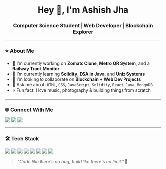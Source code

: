 <h1 align="center">Hey 👋, I'm Ashish Jha</h1>
<h3 align="center">Computer Science Student | Web Developer | Blockchain Explorer</h3>

---

### ⭐ About Me

- 🚀 I’m currently working on **Zomato Clone**, **Metro QR System**, and a **Railway Track Monitor**
- 🧠 I’m currently learning **Solidity**, **DSA in Java**, and **Unix Systems**
- 👯 I’m looking to collaborate on **Blockchain + Web Dev Projects**
- 💬 Ask me about: `HTML`, `CSS`, `JavaScript`, `Solidity`, `React`, `Java`, `MongoDB`
- ⚡ Fun fact: I love music, photography & building things from scratch

---

### 🌐 Connect With Me

<p align="left">
  <a href="https://www.linkedin.com/in/ashish-jha-1585a028b/" target="_blank"><img src="https://img.shields.io/badge/-LinkedIn-blue?style=for-the-badge&logo=linkedin" /></a>
  <a href="ashishjha97181@gmail.com"><img src="https://img.shields.io/badge/-Gmail-red?style=for-the-badge&logo=gmail&logoColor=white" /></a>
  <a href="https://github.com/ashishjha0125" target="_blank"><img src="https://img.shields.io/badge/-Portfolio-black?style=for-the-badge&logo=github" /></a>
</p>

---

### 🛠️ Tech Stack

<p align="left">
  <img src="https://img.shields.io/badge/HTML5-E34F26?style=for-the-badge&logo=html5&logoColor=white"/>
  <img src="https://img.shields.io/badge/CSS3-1572B6?style=for-the-badge&logo=css3&logoColor=white"/>
  <img src="https://img.shields.io/badge/JavaScript-F7DF1E?style=for-the-badge&logo=javascript&logoColor=black"/>
  <img src="https://img.shields.io/badge/React-20232A?style=for-the-badge&logo=react&logoColor=61DAFB"/>
  <img src="https://img.shields.io/badge/Solidity-363636?style=for-the-badge&logo=solidity&logoColor=white"/>
  <img src="https://img.shields.io/badge/Java-ED8B00?style=for-the-badge&logo=java&logoColor=white"/>
  <img src="https://img.shields.io/badge/Node.js-339933?style=for-the-badge&logo=node-dot-js&logoColor=white"/>
  <img src="https://img.shields.io/badge/MongoDB-4EA94B?style=for-the-badge&logo=mongodb&logoColor=white"/>
</p>

> _"Code like there's no bug, build like there's no limit."_ 🚀
